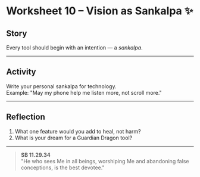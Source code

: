 # Worksheet 10 – Vision as Sankalpa ✨

## Story
Every tool should begin with an intention — a *sankalpa*.  

---

## Activity
Write your personal sankalpa for technology.  
Example: "May my phone help me listen more, not scroll more."  

---

## Reflection
1. What one feature would you add to heal, not harm?  
2. What is your dream for a Guardian Dragon tool?  

---

> **SB 11.29.34**  
> "He who sees Me in all beings, worshiping Me and abandoning false conceptions, is the best devotee."
